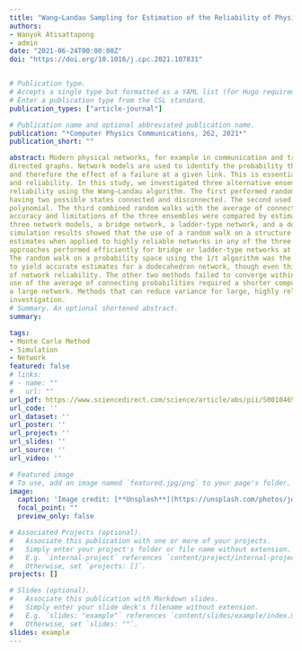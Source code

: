 ```yaml
---
title: "Wang–Landau Sampling for Estimation of the Reliability of Physical Networks"
authors:
- Wanyok Atisattapong
- admin
date: "2021-06-24T00:00:00Z"
doi: "https://doi.org/10.1016/j.cpc.2021.107831"


# Publication type.
# Accepts a single type but formatted as a YAML list (for Hugo requirements).
# Enter a publication type from the CSL standard.
publication_types: ["article-journal"]

# Publication name and optional abbreviated publication name.
publication: "*Computer Physics Communications, 262, 2021*"
publication_short: ""

abstract: Modern physical networks, for example in communication and transportation, can be interpreted as
directed graphs. Network models are used to identify the probability that given nodes are connected,
and therefore the effect of a failure at a given link. This is essential for network design, optimization,
and reliability. In this study, we investigated three alternative ensembles for estimating network
reliability using the Wang–Landau algorithm. The first performed random walks on a structure function
having two possible states connected and disconnected. The second used random walks on a reliability
polynomial. The third combined random walks with the average of connecting probabilities. The
accuracy and limitations of the three ensembles were compared by estimating the reliability of
three network models, a bridge network, a ladder-type network, and a dodecahedron network. The
simulation results showed that the use of a random walk on a structure function failed to produce
estimates when applied to highly reliable networks in any of the three network types. The other two
approaches performed efficiently for bridge or ladder-type networks at any level of network reliability.
The random walk on a probability space using the 1/t algorithm was the only ensemble that was able
to yield accurate estimates for a dodecahedron network, though even this failed at the highest level
of network reliability. The other two methods failed to converge within 10 power 8 Monte Carlo trials. The
use of the average of connecting probabilities required a shorter computation time when applied to
a large network. Methods that can reduce variance for large, highly reliable networks require further
investigation.
# Summary. An optional shortened abstract.
summary: 

tags:
- Monte Carlo Method
- Simulation
- Network
featured: false
# links:
# - name: ""
#   url: ""
url_pdf: https://www.sciencedirect.com/science/article/abs/pii/S0010465521000059
url_code: ''
url_dataset: ''
url_poster: ''
url_project: ''
url_slides: ''
url_source: ''
url_video: ''

# Featured image
# To use, add an image named `featured.jpg/png` to your page's folder. 
image:
  caption: 'Image credit: [**Unsplash**](https://unsplash.com/photos/jdD8gXaTZsc)'
  focal_point: ""
  preview_only: false

# Associated Projects (optional).
#   Associate this publication with one or more of your projects.
#   Simply enter your project's folder or file name without extension.
#   E.g. `internal-project` references `content/project/internal-project/index.md`.
#   Otherwise, set `projects: []`.
projects: []

# Slides (optional).
#   Associate this publication with Markdown slides.
#   Simply enter your slide deck's filename without extension.
#   E.g. `slides: "example"` references `content/slides/example/index.md`.
#   Otherwise, set `slides: ""`.
slides: example
---
```



